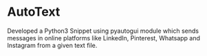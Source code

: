 # AutoText
 Developed a Python3 Snippet using pyautogui module which sends messages in online platforms like LinkedIn, Pinterest, Whatsapp and Instagram from a given text file.
